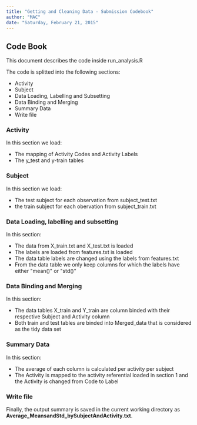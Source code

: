 ```yaml
---
title: "Getting and Cleaning Data - Submission Codebook"
author: "MAC"
date: "Saturday, February 21, 2015"
---
```


## Code Book

This document describes the code inside run_analysis.R

The code is splitted into the following sections:
* Activity
* Subject
* Data Loading, Labelling and Subsetting
* Data Binding and Merging
* Summary Data
* Write file

### Activity

In this section we load:
* The mapping of Activity Codes and Activity Labels
* The y_test and y-train tables

### Subject

In this section we load:
* The test subject for each observation from subject_test.txt
* the train subject for each obervation from subject_train.txt

### Data Loading, labelling and subsetting

In this section:
* The data from X_train.txt and X_test.txt is loaded
* The labels are loaded from features.txt is loaded
* The data table labels are changed using the labels from features.txt
* From the data table we only keep columns for which the labels have either "mean()" or "std()"

### Data Binding and Merging

In this section:
* The data tables X_train and Y_train are column binded with their respective Subject and Activity column 
* Both train and test tables are binded into Merged_data that is considered as the tidy data set

### Summary Data

In this section:
* The average of each column is calculated per activity per subject
* The Activity is mapped to the activity referential loaded in section 1 and the Activity is changed from Code to Label

### Write file

Finally, the output summary is saved in the current working directory as **Average_MeansandStd_bySubjectAndActivity.txt**.
